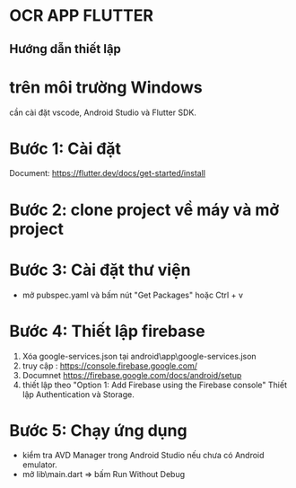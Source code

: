 # OCR APP FLUTTER

## Hướng dẫn thiết lập
 # trên môi trường Windows

cần cài đặt vscode, Android Studio và Flutter SDK.

# Bước 1: Cài đặt
Document: https://flutter.dev/docs/get-started/install
# Bước 2: clone project về máy và mở project
# Bước 3: Cài đặt thư viện
 - mở pubspec.yaml và bấm nút "Get Packages" hoặc Ctrl + v

# Bước 4: Thiết lập firebase
  1. Xóa google-services.json tại android\app\google-services.json
  2. truy cập : https://console.firebase.google.com/
  3. Documnet https://firebase.google.com/docs/android/setup
  4. thiết lập theo "Option 1: Add Firebase using the Firebase console"
  Thiết lập Authentication và Storage.
# Bước 5: Chạy ứng dụng
- kiểm tra AVD Manager trong Android Studio nếu chưa có Android emulator.
- mở lib\main.dart => bấm Run Without Debug